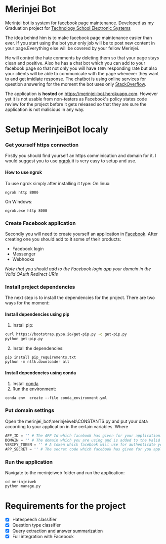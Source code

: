 # Merinjei Bot
Merinjei bot is system for facebook page maintenance. Developed as my Graduation project for [Technology School Electronic Systems](http://elsys-bg.org)

The idea behind him is to make facebook page maintenance easier than ever. If you start using the bot your only job will be to post new content in your page.Everything else will be covered by your fellow Merinjei.

He will control the hate comments by deleting them so that your page stays clean and positive.
Also he has a chat bot which you can add to your facebook page so that not only you will have `100%` responding rate but also your clients will be able to communicate with the page whenever they want to and get imidiate response.
The chatbot is using online services for question answering for the moment the bot uses only [StackOverflow](https://stackoverflow.com).

The application is **hosted** on https://merinjei-bot.herokuapp.com.
However yet it is not usable from non-testers as Facebook's policy states code review for the project before it gets released so that they are sure the application is not malicious in any way.


# Setup MerinjeiBot localy
### Get yourself https connection
Firstly you should find yourself an https comminication and domain for it. I would suggest you to use [ngrok](https://ngrok.com/download)
it is very easy to setup and use.
#### How to use ngrok
To use ngrok simply after installing it type:
On linux:
```
ngrok http 8000
```
On Windows:
```
ngrok.exe http 8000
```
### Create Facebook application
Secondly you will need to create yourself an application in [Facebook](https://developers.facebook.com).
After creating one you should add to it some of their products:
- Facebook login
- Messenger
- Webhooks

_Note that you should add to the Facebook login app your domain in the Valid OAuth Redirect URIs_


### Install project dependencies
The next step is to install the dependencies for the project. There are two ways for the moment:

#### Install dependencies using pip
1. Install pip:
```Bash
curl https://bootstrap.pypa.io/get-pip.py -o get-pip.py
python get-pip.py
```
2. Install the dependencies: 
```
pip install pip_requirements.txt
python -m nltk.downloader all
```
#### Install dependencies using conda
1. Install [conda](https://conda.io/docs/user-guide/install/index.html)
2. Run the environment:
```
conda env  create --file conda_environment.yml
```
### Put domain settings
Open the merinjei_bot\merinjeiweb\CONSTANTS.py and put your data according to your application in the certain variables. Where
```Python
APP_ID = '' # The APP Id which facebook has given for your application.
DOMAIN = '' # The domain which you are using and is added to the Valid OAuth Redirect URIs in FB
VERIFY_TOKEN = '' # A token which facebook will use for authenticate your application. You pick it.
APP_SECRET = '' # The secret code which facebook has given for you application. It can be taken from the dashboard of your application from developers.facebook.com.
```

### Run the application
Navigate to the merinjeiweb folder and run the application:
```
cd merinjeiweb
python manage.py
```

# Requirements for the project
- [x] Hatespeech classifier
- [x] Question type classifier
- [x] Query extraction and answer summarization
- [x] Full integration with Facebook